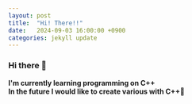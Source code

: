 ```yaml
---
layout: post
title:  "Hi! There!!"
date:   2024-09-03 16:00:00 +0900
categories: jekyll update
---
```


### Hi there 👋


**I'm currently learning programming on C++**    
**In the future I would like to create various with C++🍁**